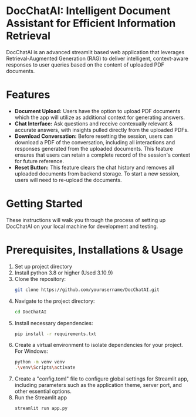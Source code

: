 # DocChatAI: Intelligent Document Assistant for Efficient Information Retrieval


DocChatAI is an advanced streamlit based web application that leverages Retrieval-Augmented Generation (RAG) to deliver intelligent, context-aware responses to user queries based on the content of uploaded PDF documents.

# Features

- **Document Upload:** Users have the option to upload PDF documents which the app will utilize as additional context for generating answers.
- **Chat Interface:** Ask questions and receive contexually relevant & accurate answers, with insights pulled directly from the uploaded PDFs.
- **Download Conversation:** Before resetting the session, users can download a PDF of the conversation, including all interactions and responses generated from the uploaded documents. This feature ensures that users can retain a complete record of the session's context for future reference.
- **Reset Button:** This feature clears the chat history and removes all uploaded documents from backend storage. To start a new session, users will need to re-upload the documents.

# Getting Started
These instructions will walk you through the process of setting up DocChatAI on your local machine for development and testing.

# Prerequisites, Installations & Usage
1. Set up project directory
2. Install python 3.8 or higher (Used 3.10.9)
3. Clone the repository:
    ```bash
    git clone https://github.com/yourusername/DocChatAI.git
4. Navigate to the project directory:
   ```bash
   cd DocChatAI
5. Install necessary dependencies:
   ```bash
   pip install -r requirements.txt
6. Create a virtual environment to isolate dependencies for your project. For Windows:
   ```bash
   python -m venv venv
   .\venv\Scripts\activate
7. Create a "config.toml" file to configure global settings for Streamlit app, including parameters such as the application theme, server port, and other essential options.
8. Run the Streamlit app
   ```bash
   streamlit run app.py

